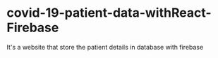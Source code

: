 # covid-19-patient-data-withReact-Firebase
It's a website that store the patient details in database with firebase
